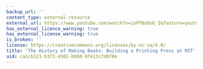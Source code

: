 ```yaml
---
backup_url: ''
content_type: external-resource
external_url: https://www.youtube.com/watch?v=ioPT8oDoG_I&feature=youtu.be
has_external_licence_warning: true
has_external_license_warning: true
is_broken: ''
license: https://creativecommons.org/licenses/by-nc-sa/4.0/
title: 'The History of Making Books: Building a Printing Press at MIT'
uid: ca1cb321-b373-4502-b968-9f413c7dbf8e
---
```

